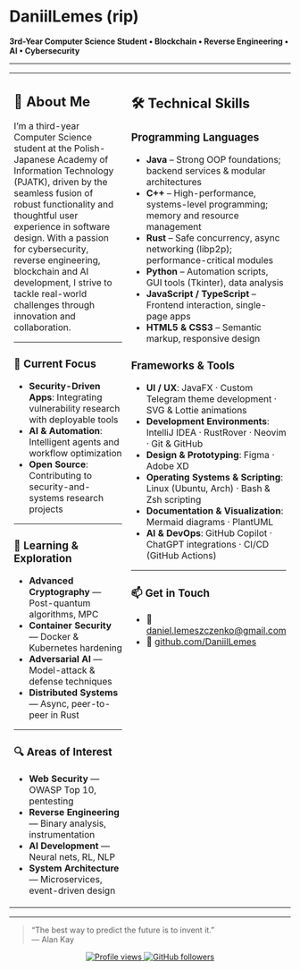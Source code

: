 <!--
********************************************************************************
  ____   _                       _ _ _       _                      
 |  _ \ (_) __ _ _   _  ___  __| (_) |_ ___| |__   __ _ ___  ___  
 | | | || |/ _` | | | |/ _ \/ _` | | __/ __| '_ \ / _` / __|/ _ \ 
 | |_| || | (_| | |_| |  __/ (_| | | || (__| | | | (_| \__ \  __/ 
 |____/ |_|\\__, |\__,_|\___|\__,_|_|\__\___|_| |_|\__,_|___/\___| 
            |___/                                                  
********************************************************************************
-->

# DaniilLemes (rip)

**3rd-Year Computer Science Student • Blockchain • Reverse Engineering • AI • Cybersecurity**



---
<table>
<tr>
<td width="50%" valign="top">

## 📖 About Me
I’m a third-year Computer Science student at the Polish-Japanese Academy of Information Technology (PJATK), driven by the seamless fusion of robust functionality and thoughtful user experience in software design. With a passion for cybersecurity, reverse engineering, blockchain and AI development, I strive to tackle real-world challenges through innovation and collaboration.

---

### 🔭 Current Focus
- **Security-Driven Apps**: Integrating vulnerability research with deployable tools  
- **AI & Automation**: Intelligent agents and workflow optimization  
- **Open Source**: Contributing to security-and-systems research projects  

---

### 🌱 Learning & Exploration
- **Advanced Cryptography** — Post-quantum algorithms, MPC  
- **Container Security** — Docker & Kubernetes hardening  
- **Adversarial AI** — Model-attack & defense techniques  
- **Distributed Systems** — Async, peer-to-peer in Rust  

---

### 🔍 Areas of Interest
- **Web Security** — OWASP Top 10, pentesting  
- **Reverse Engineering** — Binary analysis, instrumentation  
- **AI Development** — Neural nets, RL, NLP  
- **System Architecture** — Microservices, event-driven design  

</td>
<td width="50%" valign="top">
  
## 🛠️ Technical Skills

### Programming Languages
- **Java** – Strong OOP foundations; backend services & modular architectures  
- **C++** – High-performance, systems-level programming; memory and resource management  
- **Rust** – Safe concurrency, async networking (libp2p); performance-critical modules  
- **Python** – Automation scripts, GUI tools (Tkinter), data analysis  
- **JavaScript / TypeScript** – Frontend interaction, single-page apps  
- **HTML5 & CSS3** – Semantic markup, responsive design

### Frameworks & Tools
- **UI / UX**: JavaFX · Custom Telegram theme development · SVG & Lottie animations  
- **Development Environments**: IntelliJ IDEA · RustRover · Neovim · Git & GitHub  
- **Design & Prototyping**: Figma · Adobe XD  
- **Operating Systems & Scripting**: Linux (Ubuntu, Arch) · Bash & Zsh scripting  
- **Documentation & Visualization**: Mermaid diagrams · PlantUML  
- **AI & DevOps**: GitHub Copilot · ChatGPT integrations · CI/CD (GitHub Actions)

---

### 📫 Get in Touch
- 📧 [daniel.lemeszczenko@gmail.com](mailto:daniel.lemeszczenko@gmail.com)  
- 🐙 [github.com/DaniilLemes](https://github.com/DaniilLemes)  

</td>
</tr>
</table>

---

> “The best way to predict the future is to invent it.”  
> — Alan Kay

<p align="center">
  <a href="https://github.com/DaniilLemes">
    <img src="https://komarev.com/ghpvc/?username=DaniilLemes&style=flat-square" alt="Profile views" />
  </a>
  <a href="https://img.shields.io/github/followers/DaniilLemes?label=Follow&style=social">
    <img src="https://img.shields.io/github/followers/DaniilLemes?label=Follow&style=social" alt="GitHub followers" />
  </a>
</p>
